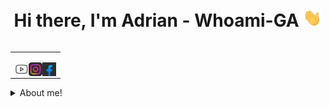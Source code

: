 <h1 align="center">Hi there, I'm Adrian - Whoami-GA <img src="./src/wave.gif" width="30px"></h1>

<table align="right">
<tr>
<td>

[<img align="left" alt="Whoami-GA | YouTube" width="22px" src="./src/youtube.png.gif" />][youtube]
[<img align="left" alt="@Whoami-GA | Instagram" width="22px" src="./src/instagram.png" />][instagram]
[<img align="left" alt="Whoami-GA | Facebook" width="22px" src="./src/facebook.png" />][facebook]

</td>
</tr>
</table>

<details>
  <summary> About me!</summary>

### Cybersecurity Enthusiast 👥!!
-  I’m currently learning cybersecurity.
-  Curiosly.
-  Think Correctly.
</details>
<br />





[youtube]: https://www.youtube.com/channel/UCcxU7lCoMDO3M4_MfPqEt3g
[instagram]: https://www.instagram.com/g.lazar.adrian/
[facebook]: https://www.facebook.com/ady.lazar.10/
